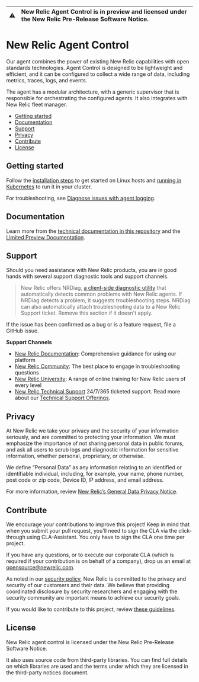 | ⚠️ | New Relic Agent Control is in preview and licensed under the New Relic Pre-Release Software Notice. |
|----|:----------------------------------------------------------------------------------------------------|

# New Relic Agent Control

Our agent combines the power of existing New Relic capabilities with open standards technologies. Agent Control is
designed to be lightweight and efficient, and it can be configured to collect a wide range of data, including metrics,
traces, logs, and events.

The agent has a modular architecture, with a generic supervisor that is responsible for orchestrating the configured
agents. It also integrates with New Relic fleet manager.

- [Getting started](#getting-started)
- [Documentation](#documentation)
- [Support](#support)
- [Privacy](#privacy)
- [Contribute](#contribute)
- [License](#license)

## Getting started

Follow the [installation steps](https://docs-preview.newrelic.com/docs/new-relic-agent-control#quickstart) to get
started on Linux hosts and [running in Kubernetes](/docs/README.md#running-in-kubernetes) to run it in your cluster.

For troubleshooting,
see [Diagnose issues with agent logging](https://docs-preview.newrelic.com/docs/new-relic-agent-control#troubleshooting).

## Documentation

Learn more from the [technical documentation in this repository](/docs/README.md) and
the [Limited Preview Documentation](https://docs-preview.newrelic.com/docs/new-relic-agent-control).

## Support

Should you need assistance with New Relic products, you are in good hands with several support diagnostic tools and
support channels.

> New Relic offers
> NRDiag, [a client-side diagnostic utility](https://docs.newrelic.com/docs/using-new-relic/cross-product-functions/troubleshooting/new-relic-diagnostics)
> that automatically detects common problems with New Relic agents. If NRDiag detects a problem, it suggests
> troubleshooting steps. NRDiag can also automatically attach troubleshooting data to a New Relic Support ticket. Remove
> this section if it doesn't apply.

If the issue has been confirmed as a bug or is a feature request, file a GitHub issue.

**Support Channels**

* [New Relic Documentation](https://docs.newrelic.com): Comprehensive guidance for using our platform
* [New Relic Community](https://forum.newrelic.com/): The best place to engage in troubleshooting questions
* [New Relic University](https://learn.newrelic.com/): A range of online training for New Relic users of every level
* [New Relic Technical Support](https://support.newrelic.com/) 24/7/365 ticketed support. Read more about
  our [Technical Support Offerings](https://docs.newrelic.com/docs/licenses/license-information/general-usage-licenses/support-plan).

## Privacy

At New Relic we take your privacy and the security of your information seriously, and are committed to protecting your
information. We must emphasize the importance of not sharing personal data in public forums, and ask all users to scrub
logs and diagnostic information for sensitive information, whether personal, proprietary, or otherwise.

We define “Personal Data” as any information relating to an identified or identifiable individual, including, for
example, your name, phone number, post code or zip code, Device ID, IP address, and email address.

For more information, review [New Relic’s General Data Privacy Notice](https://newrelic.com/termsandconditions/privacy).

## Contribute

We encourage your contributions to improve this project! Keep in mind that when you submit your pull request, you'll
need to sign the CLA via the click-through using CLA-Assistant. You only have to sign the CLA one time per project.

If you have any questions, or to execute our corporate CLA (which is required if your contribution is on behalf of a
company), drop us an email at opensource@newrelic.com.

As noted in our [security policy](../../security/policy), New Relic is committed to the privacy and security of our
customers and their data. We believe that providing coordinated disclosure by security researchers and engaging with the
security community are important means to achieve our security goals.

If you would like to contribute to this project, review [these guidelines](./CONTRIBUTING.md).

## License

New Relic agent control is licensed under the New Relic Pre-Release Software Notice.

It also uses source code from third-party libraries. You can find full details on which libraries are used and the terms
under which they are licensed in the third-party notices document.
